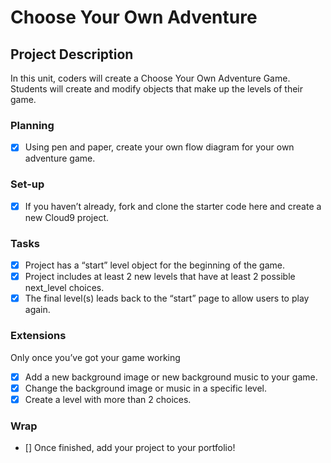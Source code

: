 # Choose Your Own Adventure

## Project Description
In this unit, coders will create a Choose Your Own Adventure Game. Students will create and modify objects that make up the levels of their game.

### Planning
- [x] Using pen and paper, create your own flow diagram for your own adventure game.

### Set-up
- [x] If you haven’t already, fork and clone the starter code here and create a new Cloud9 project.

### Tasks
- [x] Project has a “start” level object for the beginning of the game.
- [x] Project includes at least 2 new levels that have at least 2 possible next_level choices.
- [x] The final level(s) leads back to the “start” page to allow users to play again.

### Extensions
Only once you’ve got your game working
- [x] Add a new background image or new background music to your game.
- [x] Change the background image or music in a specific level.
- [x] Create a level with more than 2 choices.

### Wrap
- [] Once finished, add your project to your portfolio!
